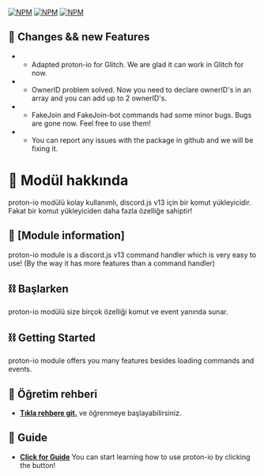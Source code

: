 [![NPM](https://nodei.co/npm/proton-io.png?downloads=true&downloadRank=true&stars=true)](https://npmjs.com/package/proton-io/)
[![NPM](https://img.shields.io/npm/v/proton-io.svg?maxAge=3600)](https://npmjs.com/package/proton-io/)
[![NPM](https://img.shields.io/npm/dt/proton-io?maxAge=3600)](https://npmjs.com/package/proton-io/)

## 🧬 Changes && new Features

* - Adapted proton-io for Glitch. We are glad it can work in Glitch for now.
* - OwnerID problem solved. Now you need to declare ownerID's in an array and you can add up to 2 ownerID's.
* - FakeJoin and FakeJoin-bot commands had some minor bugs. Bugs are gone now. Feel free to use them!
* - You can report any issues with the package in github and we will be fixing it.

# 📌 Modül hakkında 

proton-io modülü kolay kullanımlı, discord.js v13 için bir komut yükleyicidir. Fakat bir komut yükleyiciden daha fazla özelliğe sahiptir!

## 📌 [Module information]

proton-io module is a discord.js v13 command handler which is very easy to use! (By the way it has more features than a command handler)


## ⛓ Başlarken 

proton-io modülü size birçok özelliği komut ve event yanında sunar. 


## ⛓ Getting Started

proton-io module offers you many features besides loading commands and events.


## 📕 Öğretim rehberi

* [**Tıkla rehbere git.**](http://protonio.js.org) 
ve öğrenmeye başlayabilirsiniz.

## 📕 Guide

* [**Click for Guide**](http://protonio.js.org) 
You can start learning how to use proton-io by clicking the button!
